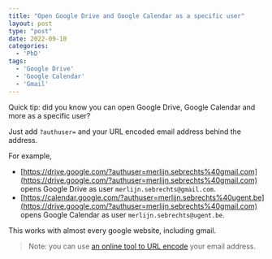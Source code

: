 ```yaml
---
title: "Open Google Drive and Google Calendar as a specific user"
layout: post
type: "post"
date: 2022-09-10
categories:
  - 'PhD'
tags:
  - 'Google Drive'
  - 'Google Calendar'
  - 'Gmail'
---
```


Quick tip: did you know you can open Google Drive, Google Calendar and more as a specific user?

Just add `?authuser=` and your URL encoded email address behind the address.

For example,

* [https://drive.google.com/?authuser=merlijn.sebrechts%40gmail.com](https://drive.google.com/?authuser=merlijn.sebrechts%40gmail.com) opens Google Drive as user `merlijn.sebrechts@gmail.com`.
* [https://calendar.google.com/?authuser=merlijn.sebrechts%40ugent.be](https://drive.google.com/?authuser=merlijn.sebrechts%40gmail.com) opens Google Calendar as user `merlijn.sebrechts@ugent.be`.

This works with almost every google website, including gmail.

> Note: you can use [an online tool to URL encode](https://www.urlencoder.org/) your email address.
